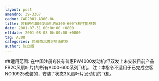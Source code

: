 ```yaml
---
layout: post
amendno: 39-3307
cadno: CAD2001-A300-06
title: 装有PW4000发动机的A300-600飞机性能参数
date: 2001-07-31 00:00:00 +0800
effdate: 2001-08-08 00:00:00 +0800
tag: A300
categories: 民航西北管理局适航处
author: 陈立阁
---
```


##适用范围:
在中国注册的装有普惠PW4000发动机(但双发上未安装目前产品FB2C风扇叶片)的所有A300-600系列飞机。
注：本指令不适用于已完成空客NO.10925改装的，安装了状态3风扇叶片发动机的飞机。

